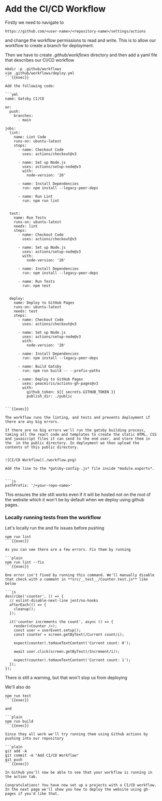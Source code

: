 # Add the CI/CD Workflow

Firstly we need to navigate to 

```plain
https://github.com/<user-name>/<repository-name>/settings/actions
```


and change the workflow permissions to read and write. This is to allow our workflow to create a branch for deployment.

Then we have to create *.github/workflows* directory and then add a yaml file that describes our CI/CD workflow

```plain
mkdir -p .github/workflows
vim .github/workflows/deploy.yml
```{{exec}}

Add the following code:

```yml
name: Gatsby CI/CD

on:
  push:
    branches:
      - main

jobs:
  lint:
    name: Lint Code
    runs-on: ubuntu-latest
    steps:
      - name: Checkout Code
        uses: actions/checkout@v3

      - name: Set up Node.js
        uses: actions/setup-node@v3
        with:
          node-version: '20' 

      - name: Install Dependencies
        run: npm install --legacy-peer-deps

      - name: Run Lint
        run: npm run lint
       

  test:
    name: Run Tests
    runs-on: ubuntu-latest
    needs: lint 
    steps:
      - name: Checkout Code
        uses: actions/checkout@v3

      - name: Set up Node.js
        uses: actions/setup-node@v3
        with:
          node-version: '20'

      - name: Install Dependencies
        run: npm install --legacy-peer-deps

      - name: Run Tests
        run: npm test
        

  deploy:
    name: Deploy to GitHub Pages
    runs-on: ubuntu-latest
    needs: test 
    steps:
      - name: Checkout Code
        uses: actions/checkout@v3

      - name: Set up Node.js
        uses: actions/setup-node@v3
        with:
          node-version: '20'

      - name: Install Dependencies
        run: npm install --legacy-peer-deps

      - name: Build Gatsby
        run: npm run build -- --prefix-paths

      - name: Deploy to GitHub Pages
        uses: peaceiris/actions-gh-pages@v3
        with:
          github_token: ${{ secrets.GITHUB_TOKEN }}
          publish_dir: ./public 
        

```{{exec}}

The workflow runs the linting, and tests and prevents deployment if there are any big errors.

If there are no big errors we'll run the gatsby building process, taking all the react code and templates to create the static HTML, CSS and javascript files it can send to the end user, and store them in the  in the public directory. In deployment we then upload the contents of this public directory.


![CI/CD Workflow](./workflow.png)

Add the line to the *gatsby-config-.js* file inside *module.exports*.


```js
pathPrefix: '/<your-repo-name>'
```

This ensures the site still works even if it will be hosted not on the root of the website which it won't be by default when we deploy using github pages. 


 
### Locally running tests from the workflow

Let's locally run the and fix issues before pushing

```plain
npm run lint 
```{{exec}}

As you can see there are a few errors. Fix them by running 

```plain
npm run lint --fix
```{{exec}}

One error isn't fixed by running this command. We'll manually disable that check with a comment in **src/__test__/Counter.test.js** like below

```js
describe('counter', () => {
  // eslint-disable-next-line jest/no-hooks
  afterEach(() => {
    cleanup();
  });

  it('counter increments the count', async () => {
    render(<Counter />);
    const user = userEvent.setup();
    const counter = screen.getByText(/Current count/i);

    expect(counter).toHaveTextContent('Current count: 0');

    await user.click(screen.getByText(/Increment/i));

    expect(counter).toHaveTextContent('Current count: 1');
  });
});
```

There is still a warning, but that won't stop us from deploying

We'll also do 

```plain
npm run test
```{{exec}}

and 

```plain 
npm run build
```{{exec}}

Since they all work we'll try running them using Github actions by pushing into our repository

```plain
git add -A
git commit -m "Add CI/CD Workflow"
git push
```{{exec}}

In Github you'll now be able to see that your workflow is running in the action tab.

Congratulations! You have now set up a projects with a CI/CD workflow. In the next page we'll show you how to deploy the website using gh-pages if you'd like that.